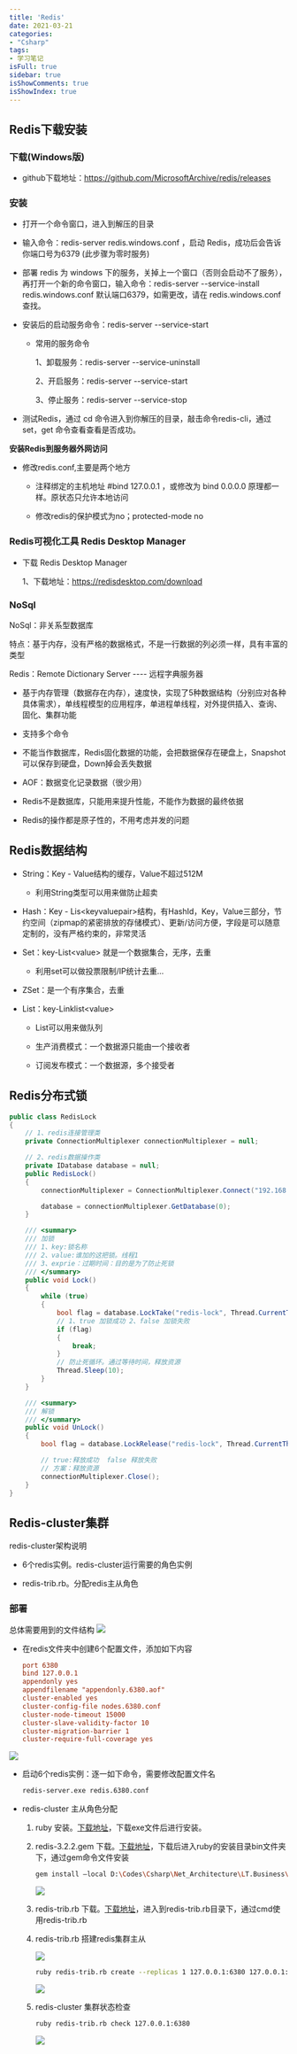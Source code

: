 ```yaml
---
title: 'Redis'
date: 2021-03-21
categories:
- "Csharp"
tags:
- 学习笔记
isFull: true 
sidebar: true
isShowComments: true
isShowIndex: true
---
```


## Redis下载安装

### 下载(Windows版)

- github下载地址：https://github.com/MicrosoftArchive/redis/releases
### 安装

- 打开一个命令窗口，进入到解压的目录

- 输入命令：redis-server redis.windows.conf ，启动 Redis，成功后会告诉你端口号为6379 (此步骤为零时服务)

- 部署 redis 为 windows 下的服务，关掉上一个窗口（否则会启动不了服务），再打开一个新的命令窗口，输入命令：redis-server --service-install redis.windows.conf 默认端口6379，如需更改，请在 redis.windows.conf 查找。

- 安装后的启动服务命令：redis-server --service-start

   - 常用的服务命令

      1、卸载服务：redis-server --service-uninstall

      2、开启服务：redis-server --service-start

      3、停止服务：redis-server --service-stop

- 测试Redis，通过 cd 命令进入到你解压的目录，敲击命令redis-cli，通过set，get 命令查看查看是否成功。

**安装Redis到服务器外网访问**

- 修改redis.conf,主要是两个地方

   - 注释绑定的主机地址 #bind 127.0.0.1 ，或修改为 bind 0.0.0.0 原理都一样。原状态只允许本地访问

   - 修改redis的保护模式为no；protected-mode no

### Redis可视化工具 Redis Desktop Manager

- 下载 Redis Desktop Manager

   1、下载地址：https://redisdesktop.com/download

### NoSql

NoSql：非关系型数据库

特点：基于内存，没有严格的数据格式，不是一行数据的列必须一样，具有丰富的类型

Redis：Remote Dictionary Server ---- 远程字典服务器

- 基于内存管理（数据存在内存），速度快，实现了5种数据结构（分别应对各种具体需求），单线程模型的应用程序，单进程单线程，对外提供插入、查询、固化、集群功能

- 支持多个命令

- 不能当作数据库，Redis固化数据的功能，会把数据保存在硬盘上，Snapshot可以保存到硬盘，Down掉会丢失数据

- AOF：数据变化记录数据（很少用）

- Redis不是数据库，只能用来提升性能，不能作为数据的最终依据

- Redis的操作都是原子性的，不用考虑并发的问题

## Redis数据结构

- String：Key - Value结构的缓存，Value不超过512M

   - 利用String类型可以用来做防止超卖

- Hash：Key - Lis\<keyvaluepair\>结构，有HashId，Key，Value三部分，节约空间（zipmap的紧密排放的存储模式）、更新/访问方便，字段是可以随意定制的，没有严格约束的，非常灵活

- Set：key-List\<value\> 就是一个数据集合，无序，去重

   - 利用set可以做投票限制/IP统计去重...

- ZSet：是一个有序集合，去重

- List：key-Linklist\<value\>

   - List可以用来做队列

   - 生产消费模式：一个数据源只能由一个接收者

   - 订阅发布模式：一个数据源，多个接受者

## Redis分布式锁

```csharp
public class RedisLock
{
    // 1、redis连接管理类
    private ConnectionMultiplexer connectionMultiplexer = null;

    // 2、redis数据操作类
    private IDatabase database = null;
    public RedisLock()
    {
        connectionMultiplexer = ConnectionMultiplexer.Connect("192.168.44.4:6379");

        database = connectionMultiplexer.GetDatabase(0);
    }

    /// <summary>
    /// 加锁
    /// 1、key:锁名称
    /// 2、value:谁加的这把锁。线程1
    /// 3、exprie：过期时间：目的是为了防止死锁
    /// </summary>
    public void Lock()
    {
        while (true)
        {
            bool flag = database.LockTake("redis-lock", Thread.CurrentThread.ManagedThreadId, TimeSpan.FromSeconds(60));
            // 1、true 加锁成功 2、false 加锁失败
            if (flag)
            {
                break;
            }
            // 防止死循环。通过等待时间，释放资源
            Thread.Sleep(10);
        }
    }

    /// <summary>
    /// 解锁
    /// </summary>
    public void UnLock()
    {
        bool flag = database.LockRelease("redis-lock", Thread.CurrentThread.ManagedThreadId);

        // true:释放成功  false 释放失败
        // 方案：释放资源
        connectionMultiplexer.Close();
    }
}
```

## Redis-cluster集群

redis-cluster架构说明

- 6个redis实例。redis-cluster运行需要的角色实例

- redis-trib.rb。分配redis主从角色

### 部署

总体需要用到的文件结构
![](https://image.xjq.icu/2022/5/4/1651675852702_redis.jpg)

- 在redis文件夹中创建6个配置文件，添加如下内容

   ```conf
   port 6380
   bind 127.0.0.1        
   appendonly yes
   appendfilename "appendonly.6380.aof"   
   cluster-enabled yes                                    
   cluster-config-file nodes.6380.conf
   cluster-node-timeout 15000
   cluster-slave-validity-factor 10
   cluster-migration-barrier 1
   cluster-require-full-coverage yes
   ```
![](https://image.xjq.icu/2022/5/4/1651675215343_redis-conf.jpg)

- 启动6个redis实例：逐一如下命令，需要修改配置文件名

   ```bash
   redis-server.exe redis.6380.conf
   ```

- redis-cluster 主从角色分配

   1. ruby 安装。[下载地址](https://rubyinstaller.org/downloads/)，下载exe文件后进行安装。

   2. redis-3.2.2.gem 下载。[下载地址](https://rubygems.org/gems/redis)，下载后进入ruby的安装目录bin文件夹下，通过gem命令文件安装

      ```bash
      gem install –local D:\Codes\Csharp\Net_Architecture\LT.Business\Redis-cluster\redis-4.6.0.gem
      ```
      ![](https://image.xjq.icu/2022/5/4/1651675329098_gem.jpg)

   3. redis-trib.rb 下载。[下载地址](https://github.com/beebol/redis-trib.rb)，进入到redis-trib.rb目录下，通过cmd使用redis-trib.rb

   4. redis-trib.rb 搭建redis集群主从

      ![](https://image.xjq.icu/2022/5/4/1651675573461_redis-trib-options.jpg)

      ```bash
      ruby redis-trib.rb create --replicas 1 127.0.0.1:6380 127.0.0.1:6381 127.0.0.1:6382 127.0.0.1:6383 127.0.0.1:6384 127.0.0.1:6385
      ```
      ![](https://image.xjq.icu/2022/5/4/1651675497871_redis-trib.jpg)

   5. redis-cluster 集群状态检查

      ```bash
      ruby redis-trib.rb check 127.0.0.1:6380
      ```
      ![](https://image.xjq.icu/2022/5/4/1651675419991_redis-trib-check.jpg)




